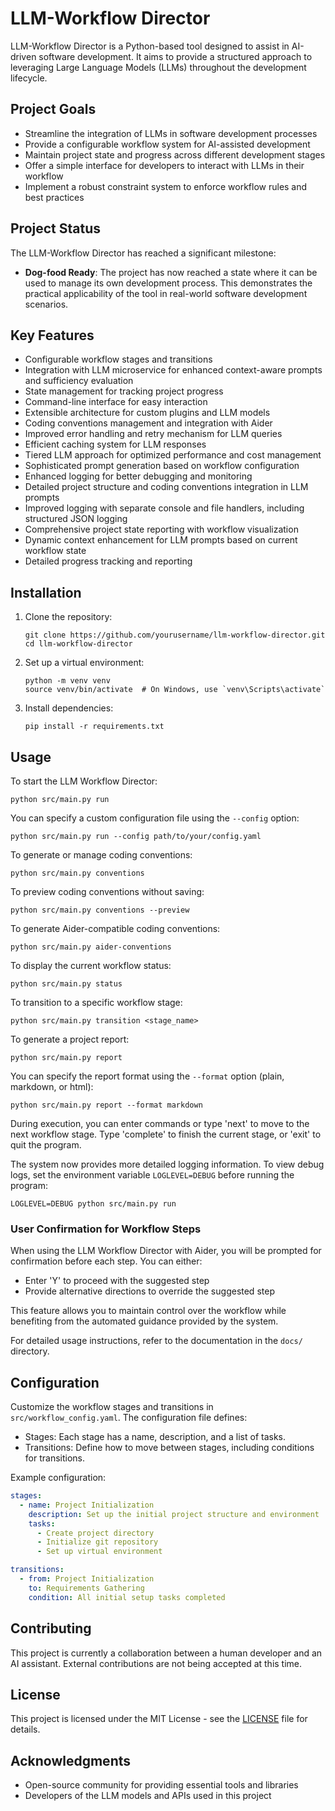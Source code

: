 # LLM-Workflow Director

LLM-Workflow Director is a Python-based tool designed to assist in AI-driven software development. It aims to provide a structured approach to leveraging Large Language Models (LLMs) throughout the development lifecycle.

## Project Goals

- Streamline the integration of LLMs in software development processes
- Provide a configurable workflow system for AI-assisted development
- Maintain project state and progress across different development stages
- Offer a simple interface for developers to interact with LLMs in their workflow
- Implement a robust constraint system to enforce workflow rules and best practices

## Project Status

The LLM-Workflow Director has reached a significant milestone:

- **Dog-food Ready**: The project has now reached a state where it can be used to manage its own development process. This demonstrates the practical applicability of the tool in real-world software development scenarios.

## Key Features

- Configurable workflow stages and transitions
- Integration with LLM microservice for enhanced context-aware prompts and sufficiency evaluation
- State management for tracking project progress
- Command-line interface for easy interaction
- Extensible architecture for custom plugins and LLM models
- Coding conventions management and integration with Aider
- Improved error handling and retry mechanism for LLM queries
- Efficient caching system for LLM responses
- Tiered LLM approach for optimized performance and cost management
- Sophisticated prompt generation based on workflow configuration
- Enhanced logging for better debugging and monitoring
- Detailed project structure and coding conventions integration in LLM prompts
- Improved logging with separate console and file handlers, including structured JSON logging
- Comprehensive project state reporting with workflow visualization
- Dynamic context enhancement for LLM prompts based on current workflow state
- Detailed progress tracking and reporting

## Installation

1. Clone the repository:
   ```
   git clone https://github.com/yourusername/llm-workflow-director.git
   cd llm-workflow-director
   ```

2. Set up a virtual environment:
   ```
   python -m venv venv
   source venv/bin/activate  # On Windows, use `venv\Scripts\activate`
   ```

3. Install dependencies:
   ```
   pip install -r requirements.txt
   ```

## Usage

To start the LLM Workflow Director:

```
python src/main.py run
```

You can specify a custom configuration file using the `--config` option:

```
python src/main.py run --config path/to/your/config.yaml
```

To generate or manage coding conventions:

```
python src/main.py conventions
```

To preview coding conventions without saving:

```
python src/main.py conventions --preview
```

To generate Aider-compatible coding conventions:

```
python src/main.py aider-conventions
```

To display the current workflow status:

```
python src/main.py status
```

To transition to a specific workflow stage:

```
python src/main.py transition <stage_name>
```

To generate a project report:

```
python src/main.py report
```

You can specify the report format using the `--format` option (plain, markdown, or html):

```
python src/main.py report --format markdown
```

During execution, you can enter commands or type 'next' to move to the next workflow stage. Type 'complete' to finish the current stage, or 'exit' to quit the program.

The system now provides more detailed logging information. To view debug logs, set the environment variable `LOGLEVEL=DEBUG` before running the program:

```
LOGLEVEL=DEBUG python src/main.py run
```

### User Confirmation for Workflow Steps

When using the LLM Workflow Director with Aider, you will be prompted for confirmation before each step. You can either:

- Enter 'Y' to proceed with the suggested step
- Provide alternative directions to override the suggested step

This feature allows you to maintain control over the workflow while benefiting from the automated guidance provided by the system.

For detailed usage instructions, refer to the documentation in the `docs/` directory.

## Configuration

Customize the workflow stages and transitions in `src/workflow_config.yaml`. The configuration file defines:

- Stages: Each stage has a name, description, and a list of tasks.
- Transitions: Define how to move between stages, including conditions for transitions.

Example configuration:

```yaml
stages:
  - name: Project Initialization
    description: Set up the initial project structure and environment
    tasks:
      - Create project directory
      - Initialize git repository
      - Set up virtual environment

transitions:
  - from: Project Initialization
    to: Requirements Gathering
    condition: All initial setup tasks completed
```

## Contributing

This project is currently a collaboration between a human developer and an AI assistant. External contributions are not being accepted at this time.

## License

This project is licensed under the MIT License - see the [LICENSE](LICENSE) file for details.

## Acknowledgments

- Open-source community for providing essential tools and libraries
- Developers of the LLM models and APIs used in this project
